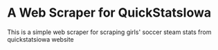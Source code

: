 # A Web Scraper for QuickStatsIowa
This is a simple web scraper for scraping girls' soccer steam stats from quickstatsiowa website
